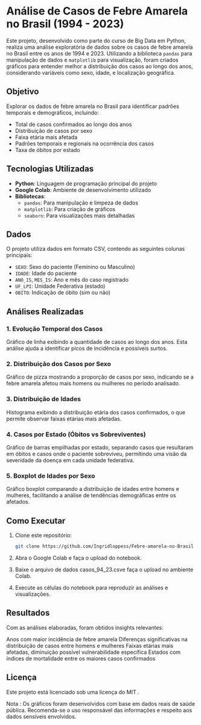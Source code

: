 # Análise de Casos de Febre Amarela no Brasil (1994 - 2023)

Este projeto, desenvolvido como parte do curso de Big Data em Python, realiza uma análise exploratória de dados sobre os casos de febre amarela no Brasil entre os anos de 1994 e 2023. Utilizando a biblioteca `pandas` para manipulação de dados e `matplotlib` para visualização, foram criados gráficos para entender melhor a distribuição dos casos ao longo dos anos, considerando variáveis como sexo, idade, e localização geográfica.

## Objetivo

Explorar os dados de febre amarela no Brasil para identificar padrões temporais e demográficos, incluindo:
- Total de casos confirmados ao longo dos anos
- Distribuição de casos por sexo
- Faixa etária mais afetada
- Padrões temporais e regionais na ocorrência dos casos
- Taxa de óbitos por estado

## Tecnologias Utilizadas

- **Python**: Linguagem de programação principal do projeto
- **Google Colab**: Ambiente de desenvolvimento utilizado
- **Bibliotecas**:
  - `pandas`: Para manipulação e limpeza de dados
  - `matplotlib`: Para criação de gráficos
  - `seaborn`: Para visualizações mais detalhadas

## Dados

O projeto utiliza dados em formato CSV, contendo as seguintes colunas principais:
- `SEXO`: Sexo do paciente (Feminino ou Masculino)
- `IDADE`: Idade do paciente
- `ANO_IS`, `MES_IS`: Ano e mês do caso registrado
- `UF_LPI`: Unidade Federativa (estado)
- `OBITO`: Indicação de óbito (sim ou não)

## Análises Realizadas

### 1. Evolução Temporal dos Casos
Gráfico de linha exibindo a quantidade de casos ao longo dos anos. Esta análise ajuda a identificar picos de incidência e possíveis surtos.

### 2. Distribuição dos Casos por Sexo
Gráfico de pizza mostrando a proporção de casos por sexo, indicando se a febre amarela afetou mais homens ou mulheres no período analisado.

### 3. Distribuição de Idades
Histograma exibindo a distribuição etária dos casos confirmados, o que permite observar faixas etárias mais afetadas.

### 4. Casos por Estado (Óbitos vs Sobreviventes)
Gráfico de barras empilhadas por estado, separando casos que resultaram em óbitos e casos onde o paciente sobreviveu, permitindo uma visão da severidade da doença em cada unidade federativa.

### 5. Boxplot de Idades por Sexo
Gráfico boxplot comparando a distribuição de idades entre homens e mulheres, facilitando a análise de tendências demográficas entre os afetados.

## Como Executar

1. Clone este repositório:
   ```bash
   git clone https://github.com/Ingridloppess/Febre-amarela-no-Brasil

2. Abra o Google Colab e faça o upload do notebook.

3. Baixe o arquivo de dados casos_94_23.csve faça o upload no ambiente Colab.
   
4. Execute as células do notebook para reproduzir as análises e visualizações.
## Resultados

Com as análises elaboradas, foram obtidos insights relevantes:

Anos com maior incidência de febre amarela
Diferenças significativas na distribuição de casos entre homens e mulheres
Faixas etárias mais afetadas, diminuição possível vulnerabilidade específica
Estados com índices de mortalidade entre os maiores casos confirmados

## Licença
Este projeto está licenciado sob uma licença do MIT .

Nota : Os gráficos foram desenvolvidos com base em dados reais de saúde pública. Recomenda-se o uso responsável das informações e respeito aos dados sensíveis envolvidos.
